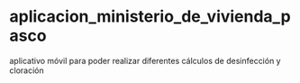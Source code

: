 # aplicacion_ministerio_de_vivienda_pasco
aplicativo móvil para poder realizar diferentes cálculos de desinfección y cloración 
